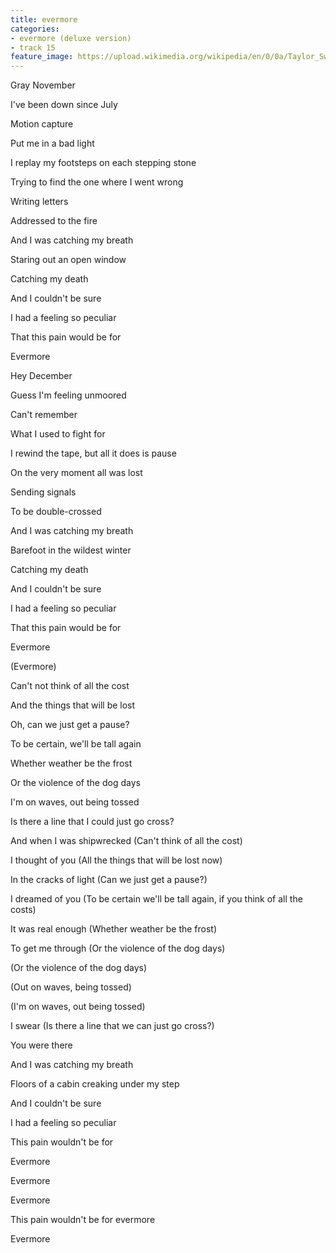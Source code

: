 ```yaml
---
title: ​evermore
categories:
- evermore (deluxe version)
- track 15
feature_image: https://upload.wikimedia.org/wikipedia/en/0/0a/Taylor_Swift_-_Evermore.png
--- 
```

Gray November

I've been down since July

Motion capture

Put me in a bad light

I replay my footsteps on each stepping stone

Trying to find the one where I went wrong

Writing letters

Addressed to the fire

And I was catching my breath

Staring out an open window

Catching my death

And I couldn't be sure

I had a feeling so peculiar

That this pain would be for

Evermore

Hey December

Guess I'm feeling unmoored

Can't remember

What I used to fight for

I rewind thе tape, but all it does is pause

On thе very moment all was lost

Sending signals

To be double-crossed

And I was catching my breath

Barefoot in the wildest winter

Catching my death

And I couldn't be sure

I had a feeling so peculiar

That this pain would be for

Evermore

(Evermore)

Can't not think of all the cost

And the things that will be lost

Oh, can we just get a pause?

To be certain, we'll be tall again

Whether weather be the frost

Or the violence of the dog days

I'm on waves, out being tossed

Is there a line that I could just go cross?

And when I was shipwrecked (Can't think of all the cost)

I thought of you (All the things that will be lost now)

In the cracks of light (Can we just get a pause?)

I dreamed of you (To be certain we'll be tall again, if you think of all the costs)

It was real enough (Whether weather be the frost)

To get me through (Or the violence of the dog days)

(Or the violence of the dog days)

(Out on waves, being tossed)

(I'm on waves, out being tossed)

I swear (Is there a line that we can just go cross?)

You were there

And I was catching my breath

Floors of a cabin creaking under my step

And I couldn't be sure

I had a feeling so peculiar

This pain wouldn't be for

Evermore

Evermore

Evermore

This pain wouldn't be for evermore

Evermore